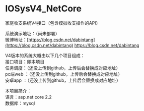 # IOSysV4_NetCore
家庭收支系统V4接口（包含模拟收支操作的API）

系统演示地址：（尚未部署）  
微博地址：[https://blog.csdn.net/dabintang](https://blog.csdn.net/dabintang)
<a href="https://blog.csdn.net/dabintang" target="_blank">https://blog.csdn.net/dabintang</a>

V4版本的系统大概由以下几个项目组成：  
接口项目：即本项目  
任务调度：（还没上传到github，上传后会替换成对应地址）  
pc端web ：（还没上传到github，上传后会替换成对应地址）  
安卓app ：（还没上传到github，上传后会替换成对应地址）


本项目简介：  
语言：asp.net core 2.2  
数据库：mysql

